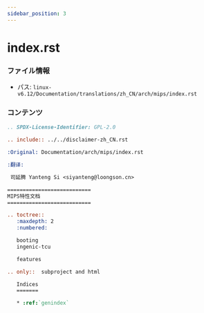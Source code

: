 ```yaml
---
sidebar_position: 3
---
```

# index.rst

### ファイル情報

- パス: `linux-v6.12/Documentation/translations/zh_CN/arch/mips/index.rst`

### コンテンツ

```rst
.. SPDX-License-Identifier: GPL-2.0

.. include:: ../../disclaimer-zh_CN.rst

:Original: Documentation/arch/mips/index.rst

:翻译:

 司延腾 Yanteng Si <siyanteng@loongson.cn>

===========================
MIPS特性文档
===========================

.. toctree::
   :maxdepth: 2
   :numbered:

   booting
   ingenic-tcu

   features

.. only::  subproject and html

   Indices
   =======

   * :ref:`genindex`

```
